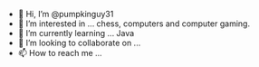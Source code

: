- 👋 Hi, I’m @pumpkinguy31
- 👀 I’m interested in ... chess, computers and computer gaming.
- 🌱 I’m currently learning ... Java 
- 💞️ I’m looking to collaborate on ...
- 📫 How to reach me ...

<!---
pumpkinguy31/pumpkinguy31 is a ✨ special ✨ repository because its `README.md` (this file) appears on your GitHub profile.
You can click the Preview link to take a look at your changes.
--->
